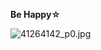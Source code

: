 
<!--
**middzwb/middzwb** is a ✨ _special_ ✨ repository because its `README.md` (this file) appears on your GitHub profile.

Here are some ideas to get you started:

- 🔭 I’m currently working on ...
- 🌱 I’m currently learning ...
- 👯 I’m looking to collaborate on ...
- 🤔 I’m looking for help with ...
- 💬 Ask me about ...
- 📫 How to reach me: ...
- 😄 Pronouns: ...
- ⚡ Fun fact: ...
-->

**Be Happy☆**

<!--
![kirin](70561872_p0.jpeg)
-->

<!--
![70561872_p0.jpeg](https://i.loli.net/2021/04/11/wa5APHBcITYV1pm.jpg)
![rika.png](https://i.loli.net/2021/04/11/oJTtklcPLZpbWH8.png)
![8092540_p0.jpg](https://i.loli.net/2021/05/15/Kp4Xw3aCsuUfAm9.jpg)
![4299777_p0](https://i.loli.net/2021/05/15/8LovbZdsJVWI9j5.jpg)
![4299777_p0.jpg](http://ww1.sinaimg.cn/large/e3424d7bgy1gqj5rkt2h7j20rs0rsh5n.jpg)
-->

![41264142_p0.jpg](http://ww1.sinaimg.cn/large/e3424d7bgy1gqlp0z8tsvj20sg0g0neb.jpg)
